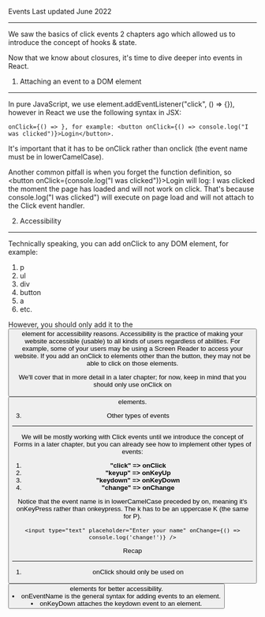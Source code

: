 Events 
Last updated June 2022
****
We saw the basics of click events 2 chapters ago which allowed us to introduce the concept of hooks & state.

Now that we know about closures, it's time to dive deeper into events in React.

1. Attaching an event to a DOM element
***

In pure JavaScript, we use element.addEventListener("click", () => {}), however in React we use the following syntax in JSX:
```
onClick={() => }, for example: <button onClick={() => console.log("I was clicked")}>Login</button>.
```
It's important that it has to be onClick rather than onclick (the event name must be in lowerCamelCase).

Another common pitfall is when you forget the function definition, so <button onClick={console.log("I was clicked")}>Login</button> will log: I was clicked the moment the page has loaded and will not work on click.
That's because console.log("I was clicked") will execute on page load and will not attach to the Click event handler.

2. Accessibility
***
Technically speaking, you can add onClick to any DOM element, for example:

1. p
2. ul
3. div
4. button
5. a
6. etc.

However, you should only add it to the <button> element for accessibility reasons.
Accessibility is the practice of making your website accessible (usable) to all kinds of users regardless of abilities.
For example, some of your users may be using a Screen Reader to access your website. If you add an onClick to elements other than the button, they may not be able to click on those elements.

We'll cover that in more detail in a later chapter; for now, keep in mind that you should only use onClick on <button> elements.

3. Other types of events
***

We will be mostly working with Click events until we introduce the concept of Forms in a later chapter, but you can already see how to implement other types of events:

1. **"click" => onClick**
2. **"keyup" => onKeyUp**
3. **"keydown" => onKeyDown**
4. **"change" => onChange**

Notice that the event name is in lowerCamelCase preceded by on, meaning it's onKeyPress rather than onkeypress. The k has to be an uppercase K (the same for P).
```
<input type="text" placeholder="Enter your name" onChange={() => console.log('change!')} />
```
Recap
***
1. onClick should only be used on <button> elements for better accessibility.
2. onEventName is the general syntax for adding events to an element.
3. onKeyDown attaches the keydown event to an element.
